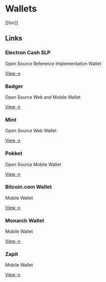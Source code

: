 # Wallets

[[toc]]

## Links

### Electron Cash SLP

Open Source Reference Implementation Wallet

[View →](/tooling/ecslp)

### Badger

Open Source Web and Mobile Wallet

[View →](/tooling/badger)

### Mint

Open Source Web Wallet

[View →](/tooling/mint)

### Pokket

Open Source Mobile Wallet

[View →](/tooling/pokket)

### Bitcoin.com Wallet

Mobile Wallet

[View →](/tooling/bitcoincomwallet)

### Monarch Wallet

Mobile Wallet

[View →](/tooling/monarch)

### Zapit

Mobile Wallet

[View →](/tooling/zapit)
